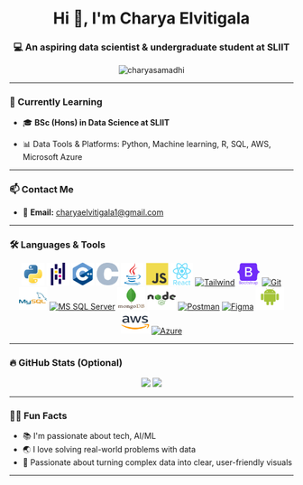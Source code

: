 <h1 align="center">Hi 👋, I'm Charya Elvitigala</h1>
<h3 align="center">💻 An aspiring data scientist & undergraduate student at SLIIT</h3>

<p align="center">
  <img src="https://komarev.com/ghpvc/?username=charyasamadhi&label=Profile%20views&color=0e75b6&style=flat" alt="charyasamadhi" />
</p>

---

### 🌱 Currently Learning
- 🎓 **BSc (Hons) in Data Science at SLIIT**

- 📊 Data Tools & Platforms: Python, Machine learning, R, SQL, AWS, Microsoft Azure

---

### 📫 Contact Me
- 📧 **Email:** charyaelvitigala1@gmail.com
<!-- Optional social links -->
<!-- - 💼 [LinkedIn](#) -->
<!-- - 🌐 [Portfolio Website](#) -->

---

### 🛠️ Languages & Tools

<p align="center">
  <a href="https://www.python.org"><img src="https://raw.githubusercontent.com/devicons/devicon/master/icons/python/python-original.svg" width="40" height="40" alt="Python"/></a>
  <a href="https://pandas.pydata.org/"><img src="https://raw.githubusercontent.com/devicons/devicon/2ae2a900d2f041da66e950e4d48052658d850630/icons/pandas/pandas-original.svg" width="40" height="40" alt="Pandas"/></a>
  <a href="https://www.w3schools.com/cpp/"><img src="https://raw.githubusercontent.com/devicons/devicon/master/icons/cplusplus/cplusplus-original.svg" width="40" height="40" alt="C++"/></a>
  <a href="https://www.cprogramming.com/"><img src="https://raw.githubusercontent.com/devicons/devicon/master/icons/c/c-original.svg" width="40" height="40" alt="C"/></a>
  <a href="https://www.java.com"><img src="https://raw.githubusercontent.com/devicons/devicon/master/icons/java/java-original.svg" width="40" height="40" alt="Java"/></a>
  <a href="https://developer.mozilla.org/en-US/docs/Web/JavaScript"><img src="https://raw.githubusercontent.com/devicons/devicon/master/icons/javascript/javascript-original.svg" width="40" height="40" alt="JavaScript"/></a>
  <a href="https://reactjs.org/"><img src="https://raw.githubusercontent.com/devicons/devicon/master/icons/react/react-original-wordmark.svg" width="40" height="40" alt="React"/></a>
  <a href="https://tailwindcss.com/"><img src="https://www.vectorlogo.zone/logos/tailwindcss/tailwindcss-icon.svg" width="40" height="40" alt="Tailwind"/></a>
  <a href="https://getbootstrap.com"><img src="https://raw.githubusercontent.com/devicons/devicon/master/icons/bootstrap/bootstrap-plain-wordmark.svg" width="40" height="40" alt="Bootstrap"/></a>
  <a href="https://git-scm.com/"><img src="https://www.vectorlogo.zone/logos/git-scm/git-scm-icon.svg" width="40" height="40" alt="Git"/></a>
  <a href="https://www.mysql.com/"><img src="https://raw.githubusercontent.com/devicons/devicon/master/icons/mysql/mysql-original-wordmark.svg" width="50" height="40" alt="MySQL"/></a>
  <a href="https://www.microsoft.com/en-us/sql-server"><img src="https://www.svgrepo.com/show/303229/microsoft-sql-server-logo.svg" width="50" height="40" alt="MS SQL Server"/></a>
  <a href="https://www.mongodb.com/"><img src="https://raw.githubusercontent.com/devicons/devicon/master/icons/mongodb/mongodb-original-wordmark.svg" width="50" height="40" alt="MongoDB"/></a>
  <a href="https://nodejs.org"><img src="https://raw.githubusercontent.com/devicons/devicon/master/icons/nodejs/nodejs-original-wordmark.svg" width="50" height="40" alt="Node.js"/></a>
  <a href="https://postman.com"><img src="https://www.vectorlogo.zone/logos/getpostman/getpostman-icon.svg" width="50" height="40" alt="Postman"/></a>
  <a href="https://www.figma.com/"><img src="https://www.vectorlogo.zone/logos/figma/figma-icon.svg" width="50" height="40" alt="Figma"/></a>
  <a href="https://developer.android.com"><img src="https://raw.githubusercontent.com/devicons/devicon/master/icons/android/android-original-wordmark.svg" width="50" height="40" alt="Android"/></a>
  <a href="https://aws.amazon.com"><img src="https://raw.githubusercontent.com/devicons/devicon/master/icons/amazonwebservices/amazonwebservices-original-wordmark.svg" width="50" height="40" alt="AWS"/></a>
  <a href="https://azure.microsoft.com/en-in/"><img src="https://www.vectorlogo.zone/logos/microsoft_azure/microsoft_azure-icon.svg" width="50" height="40" alt="Azure"/></a>
</p>

---

### 🔥 GitHub Stats (Optional)

<p align="center">
  <img src="https://github-readme-stats.vercel.app/api?username=charyasamadhi&show_icons=true&theme=react&hide_border=true" width="48%" />
  <img src="https://github-readme-streak-stats.herokuapp.com/?user=charyasamadhi&theme=react&hide_border=true" width="48%" />
</p>

---

### 🙋‍♀️ Fun Facts

- 📚 I'm passionate about tech, AI/ML
- 🌏 I love solving real-world problems with data
- 🎯 Passionate about turning complex data into clear, user-friendly visuals

---

